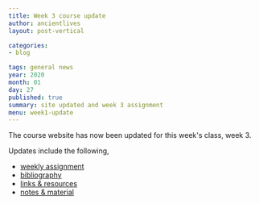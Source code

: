 ```yaml
---
title: Week 3 course update
author: ancientlives
layout: post-vertical

categories:
- blog

tags: general news
year: 2020
month: 01
day: 27
published: true
summary: site updated and week 3 assignment
menu: week1-update
---
```


The course website has now been updated for this week's class, week 3.

Updates include the following,

* [weekly assignment](/weekly_assignment)
* [bibliography](/bibliography)
* [links & resources](/links)
* [notes & material](/notes)
